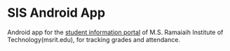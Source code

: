 # SIS Android App
Android app for the [student information portal](parents.msrit.edu) of M.S. Ramaiaih Institute of Technology(msrit.edu), for tracking grades and attendance.
